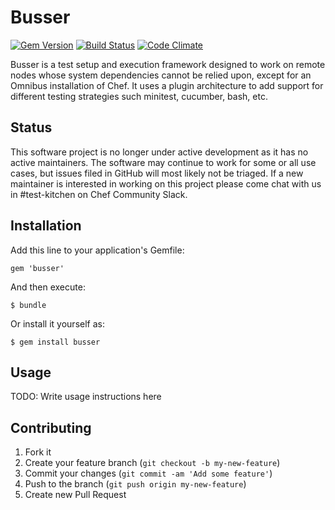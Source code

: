 # Busser

[![Gem Version](https://badge.fury.io/rb/busser.png)](http://badge.fury.io/rb/busser)
[![Build Status](https://travis-ci.org/test-kitchen/busser.png?branch=master)](https://travis-ci.org/test-kitchen/busser)
[![Code Climate](https://codeclimate.com/github/test-kitchen/busser.png)](https://codeclimate.com/github/test-kitchen/busser)

Busser is a test setup and execution framework designed to
work on remote nodes whose system dependencies cannot be relied upon, except
for an Omnibus installation of Chef. It uses a plugin architecture to add
support for different testing strategies such minitest, cucumber, bash, etc.

## Status

This software project is no longer under active development as it has no active maintainers. The software may continue to work for some or all use cases, but issues filed in GitHub will most likely not be triaged. If a new maintainer is interested in working on this project please come chat with us in #test-kitchen on Chef Community Slack.

## Installation

Add this line to your application's Gemfile:

    gem 'busser'

And then execute:

    $ bundle

Or install it yourself as:

    $ gem install busser

## Usage

TODO: Write usage instructions here

## Contributing

1. Fork it
2. Create your feature branch (`git checkout -b my-new-feature`)
3. Commit your changes (`git commit -am 'Add some feature'`)
4. Push to the branch (`git push origin my-new-feature`)
5. Create new Pull Request

